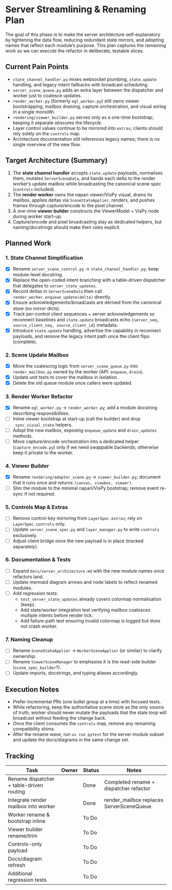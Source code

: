 # Server Streamlining & Renaming Plan

The goal of this phase is to make the server architecture self-explanatory by tightening the data
flow, reducing redundant state mirrors, and adopting names that reflect each module’s purpose. This
plan captures the remaining work so we can execute the refactor in deliberate, testable slices.

## Current Pain Points

- `state_channel_handler.py` mixes websocket plumbing, `state.update` handling, and legacy intent
  fallbacks with broadcast scheduling.
- `server_scene_queue.py` adds an extra layer between the dispatcher and worker just to coalesce
  updates.
- `render_worker.py` (formerly `egl_worker.py`) still owns viewer bootstrapping, mailbox draining, capture orchestration, and
  visual wiring in a single monolith.
- `rendering/viewer_builder.py` serves only as a one-time bootstrap; keeping it separate obscures the
  lifecycle.
- Layer control values continue to be mirrored into `extras`; clients should rely solely on the
  `controls` map.
- Architecture documentation still references legacy names; there is no single overview of the new
  flow.

## Target Architecture (Summary)

1. The **state channel handler** accepts `state.update` payloads, normalises them, mutates
   `ServerSceneData`, and
   hands each delta to the render worker’s update mailbox while broadcasting the canonical scene spec
   (`controls` included).
2. The **render worker** owns the napari viewer/VisPy visual, drains its mailbox, applies deltas via
   `SceneStateApplier`, renders, and pushes frames through capture/encode to the pixel channel.
3. A one-time **viewer builder** constructs the ViewerModel + VisPy node during worker start-up.
4. Capture/encode and pixel broadcasting stay as dedicated helpers, but naming/docstrings should make
   their roles explicit.

## Planned Work

### 1. State Channel Simplification
- [x] Rename `server_scene_control.py` → `state_channel_handler.py`; keep module-level docstring.
- [x] Replace the open-coded intent branching with a table-driven dispatcher that delegates to
      `server_state_updates`.
- [x] Record deltas in `ServerSceneData` then call `render_worker.enqueue_update(delta)` directly.
- [x] Ensure acknowledgements/broadcasts are derived from the canonical store (no mirror dicts).
- [x] Track per-control client sequences + server acknowledgements so reconnect baselines and
      `state.update` broadcasts echo `{server_seq, source_client_seq, source_client_id}` metadata.
- [x] Introduce `state.update` handling, advertise the capability in reconnect payloads, and remove
      the legacy intent path once the client flips (complete).

### 2. Scene Update Mailbox
- [x] Move the coalescing logic from `server_scene_queue.py` into `render_mailbox.py` owned by
      the worker (API: `enqueue`, `drain`).
- [x] Update unit tests to cover the mailbox in isolation.
- [x] Delete the old queue module once callers were updated.

### 3. Render Worker Refactor
- [x] Rename `egl_worker.py` → `render_worker.py`; add a module docstring describing responsibilities.
- [ ] Inline viewer bootstrap at start-up (call the builder) and drop `_sync_visual_state` helpers.
- [ ] Adopt the new mailbox, exposing `enqueue_update` and `drain_updates` methods.
- [ ] Move capture/encode orchestration into a dedicated helper (`capture_encode.py`) only if we need
      swappable backends; otherwise keep it private to the worker.

### 4. Viewer Builder
- [x] Rename `rendering/adapter_scene.py` → `viewer_builder.py`; document that it runs once and
      returns `(canvas, viewbox, viewer)`.
- [ ] Slim the module to the minimal napari/VisPy bootstrap; remove event re-sync if not required.

### 5. Controls Map & Extras
- [ ] Remove control-key mirroring from `LayerSpec.extras`; rely on `LayerSpec.controls` only.
- [ ] Update `server_scene_spec.py` and `layer_manager.py` to write `controls` exclusively.
- [ ] Adjust client bridge once the new payload is in place (tracked separately).

### 6. Documentation & Tests
- [ ] Expand `docs/server_architecture.md` with the new module names once refactors land.
- [ ] Update mermaid diagram arrows and node labels to reflect renamed modules.
- [ ] Add regression tests:
  - `test_server_state_updates` already covers colormap normalisation (keep).
  - Add state/worker integration test verifying mailbox coalesces multiple intents before render tick.
  - Add failure-path test ensuring invalid colormap is logged but does not crash worker.

### 7. Naming Cleanup
- [ ] Rename `SceneStateApplier` → `WorkerSceneApplier` (or similar) to clarify ownership.
- [ ] Rename `ViewerSceneManager` to emphasise it is the read-side builder (`scene_spec_builder`?).
- [ ] Update imports, docstrings, and typing aliases accordingly.

## Execution Notes

- Prefer incremental PRs (one bullet group at a time) with focused tests.
- While refactoring, keep the authoritative scene store as the only source of truth; worker should
  never mutate the payloads that the state loop will broadcast without feeding the change back.
- Once the client consumes the `controls` map, remove any remaining compatibility shims.
- After the rename wave, run `uv run pytest` for the server module subset and update the docs/diagrams
  in the same change set.

## Tracking

| Task                                          | Owner | Status | Notes |
|-----------------------------------------------|-------|--------|-------|
| Rename dispatcher + table-driven routing      |       | Done   | Completed rename + dispatcher refactor |
| Integrate render mailbox into worker          |       | Done   | render_mailbox replaces ServerSceneQueue |
| Worker rename & bootstrap inline              |       | To Do  |       |
| Viewer builder rename/trim                    |       | To Do  |       |
| Controls-only payload                         |       | To Do  |       |
| Docs/diagram refresh                          |       | To Do  |       |
| Additional regression tests                   |       | To Do  |       |
